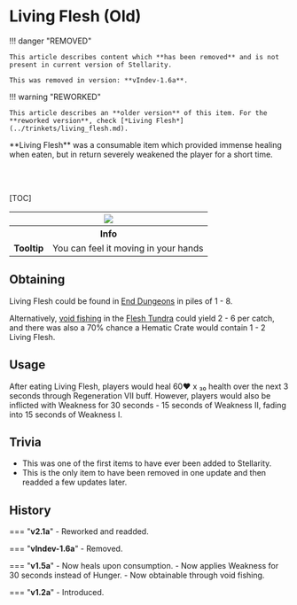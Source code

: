 # Living Flesh (Old)

!!! danger  "REMOVED"
	
	This article describes content which **has been removed** and is not present in current version of Stellarity.

	This was removed in version: **vIndev-1.6a**.

!!! warning  "REWORKED"
	
	This article describes an **older version** of this item. For the **reworked version**, check [*Living Flesh*](../trinkets/living_flesh.md).

<div class="result kohara-infobox-grid" markdown>
<div markdown class="kohara-infobox-text">
**Living Flesh** was a consumable item which provided immense healing when eaten, but in return severely weakened the player for a short time. 

<br><br>

[TOC]

</div>
<div class="kohara-infobox-table">
  <table id="kohara-infobox--item">
	<tr>
		<th colspan="2" class="kohara-infobox--top-image"><img src="../../../assets/items/living_flesh.png"></th>
	</tr>
	<tr>
		<th colspan="2">Info</th>
	</tr>
	<tr>
		<td><b>Tooltip</b></td>
		<td>You can feel it moving in your hands</td>
	</tr>
</table>
</div>
</div>

## Obtaining
Living Flesh could be found in [End Dungeons](../../structures/end_dungeon.md) in piles of 1 - 8.

Alternatively, [void fishing](../../mechanics/void_fishing.md) in the [Flesh Tundra](../../biomes/flesh_tundra.md) could yield 2 - 6 per catch, and there was also a 70% chance a Hematic Crate would contain 1 - 2 Living Flesh.

## Usage
After eating Living Flesh, players would heal 60:heart: x ₃₀ health over the next 3 seconds through Regeneration VII buff. However, players would also be inflicted with Weakness for 30 seconds - 15 seconds of Weakness II, fading into 15 seconds of Weakness I.

## Trivia
- This was one of the first items to have ever been added to Stellarity.
- This is the only item to have been removed in one update and then readded a few updates later.

## History
=== "**v2.1a**"
	- Reworked and readded.

=== "**vIndev-1.6a**"
    - Removed.

=== "**v1.5a**"
	- Now heals upon consumption.
	- Now applies Weakness for 30 seconds instead of Hunger.
	- Now obtainable through void fishing.

=== "**v1.2a**"
	- Introduced.
